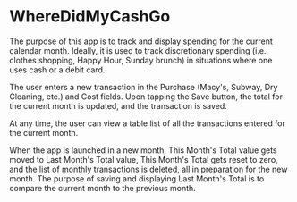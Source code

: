 # WhereDidMyCashGo
The purpose of this app is to track and display spending for the current calendar month. Ideally, it is used to track
discretionary spending (i.e., clothes shopping, Happy Hour, Sunday brunch) in situations where one uses cash
or a debit card.

The user enters a new transaction in the Purchase (Macy's, Subway, Dry Cleaning, etc.) and Cost fields. Upon tapping
the Save button, the total for the current month is updated, and the transaction is saved.

At any time, the user can view a table list of all the transactions entered for the current month.

When the app is launched in a new month, This Month's Total value gets moved to Last Month's Total value,
This Month's Total gets reset to zero, and the list of monthly transactions is deleted, all in preparation
for the new month. The purpose of saving and displaying Last Month's Total is to compare the current month to the 
previous month.
